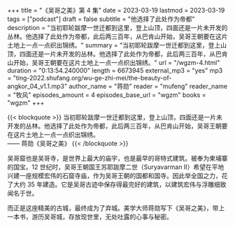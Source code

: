 +++
title = "《吴哥之美》第 4 集"
date = 2023-03-19
lastmod = 2023-03-19
tags = ["podcast"]
draft = false
subtitle = "他选择了此处作为帝都"
description = "当初耶轮跋摩一世迁都到这里，登上山顶，四面还是一片未开发的丛林。他选择了此处作为帝都，此后两三百年，从巴肯山开始，吴哥王朝要在这片土地上一点一点织出锦绣。"
summary = "当初耶轮跋摩一世迁都到这里，登上山顶，四面还是一片未开发的丛林。他选择了此处作为帝都，此后两三百年，从巴肯山开始，吴哥王朝要在这片土地上一点一点织出锦绣。"
url = "/wgzm-4.html"
duration = "0:13:54.240000"
length = 6673945
external_mp3 = "yes"
mp3 = "ting-2022.shufang.org/wu-ge-zhi-mei/the-beauty-of-angkor_04_v1.1.mp3"
author_name = "蒋勋"
reader = "mufeng"
reader_name = "牧风"
episodes_amount = 4
episodes_base_url = "wgzm"
books = "wgzm"
+++

{{< blockquote >}}
当初耶轮跋摩一世迁都到这里，登上山顶，四面还是一片未开发的丛林。他选择了此处作为帝都，此后两三百年，从巴肯山开始，吴哥王朝要在这片土地上一点一点织出锦绣。  
—— 蒋勋《吴哥之美》
{{< /blockquote >}}

吴哥窟也是吴哥寺，是世界上最大的庙宇，也是最早的哥特式建筑。被奉为柬埔寨的国宝。12 世纪时，吴哥王朝国王苏耶跋摩二世（Suryavarman II）希望在平地兴建一座规模宏伟的石窟寺庙，作为吴哥王朝的国都和国寺。因此举全国之力，花了大约 35 年建造。它是吴哥古迹中保存得最完好的建筑，以建筑宏伟与浮雕细致闻名于世。

而正是这座精美的古城，最终成为了弃城。美学大师蒋勋写下《吴哥之美》，带上一本书，游历吴哥城，存放现世里，无处吐露的心事与秘密。
